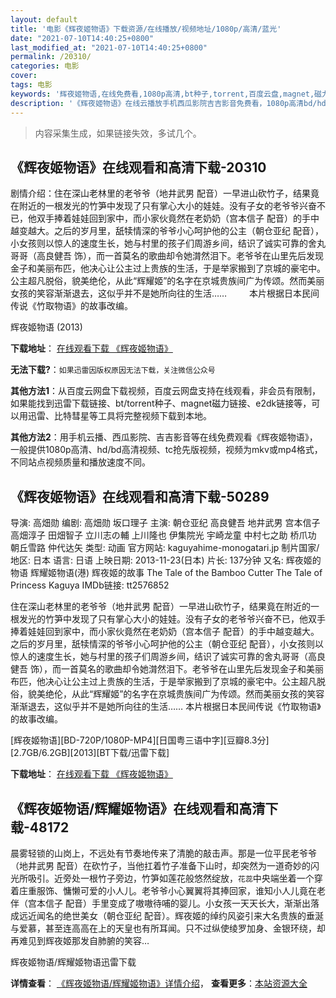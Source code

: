 ```yaml
---
layout: default
title: '电影《辉夜姬物语》下载资源/在线播放/视频地址/1080p/高清/蓝光'
date: "2021-07-10T14:40:25+0800"
last_modified_at: "2021-07-10T14:40:25+0800"
permalink: /20310/
categories: 电影
cover:
tags: 电影
keywords: '辉夜姬物语,在线免费看,1080p高清,bt种子,torrent,百度云盘,magnet,磁力链,迅雷下载资源'
description: '《辉夜姬物语》在线云播放手机西瓜影院吉吉影音免费看，1080p高清bd/hd未删减完整版和tc抢先枪版，mkv/mp4格式，附带bt/torrent种子、magnet/磁力链、百度云盘、网盘资源迅雷下载链接'
---
```


>内容采集生成，如果链接失效，多试几个。


## 《辉夜姬物语》在线观看和高清下载-20310

剧情介绍：住在深山老林里的老爷爷（地井武男 配音）一早进山砍竹子，结果竟在附近的一根发光的竹笋中发现了只有掌心大小的娃娃。没有子女的老爷爷兴奋不已，他双手捧着娃娃回到家中，而小家伙竟然在老奶奶（宫本信子 配音）的手中越变越大。之后的岁月里，舐犊情深的爷爷小心呵护他的公主（朝仓亚纪 配音），小女孩则以惊人的速度生长，她与村里的孩子们周游乡间，结识了诚实可靠的舍丸哥哥（高良健吾 饰），而一首莫名的歌曲却令她潸然泪下。老爷爷在山里先后发现金子和美丽布匹，他决心让公主过上贵族的生活，于是举家搬到了京城的豪宅中。公主超凡脱俗，貌美绝伦，从此“辉耀姬”的名字在京城贵族间广为传颂。然而美丽女孩的笑容渐渐退去，这似乎并不是她所向往的生活……  　　本片根据日本民间传说《竹取物语》的故事改编。


辉夜姬物语 (2013)

**下载地址**： [在线观看下载 《辉夜姬物语》](https://www.btbtdy.me/btdy/dy1923.html) 


**无法下载?**：`如果迅雷因版权原因无法下载，关注微信公众号 `

**其他方法1**：从百度云网盘下载视频，百度云网盘支持在线观看，非会员有限制，如果能找到迅雷下载链接、bt/torrent种子、magnet磁力链接、e2dk链接等，可以用迅雷、比特彗星等工具将完整视频下载到本地。

**其他方法2**：用手机云播、西瓜影院、吉吉影音等在线免费观看《辉夜姬物语》，一般提供1080p高清、hd/bd高清视频、tc抢先版视频，视频为mkv或mp4格式，不同站点视频质量和播放速度不同。


## 《辉夜姬物语》在线观看和高清下载-50289

导演: 高畑勋 编剧: 高畑勋 坂口理子 主演: 朝仓亚纪 高良健吾 地井武男 宫本信子 高畑淳子 田畑智子 立川志の輔 上川隆也 伊集院光 宇崎龙童 中村七之助 桥爪功 朝丘雪路 仲代达矢 类型: 动画 官方网站: kaguyahime-monogatari.jp 制片国家/地区: 日本 语言: 日语 上映日期: 2013-11-23(日本) 片长: 137分钟 又名: 辉夜姬的物语 辉耀姬物语(港) 辉夜姬的故事 The Tale of the Bamboo Cutter The Tale of Princess Kaguya IMDb链接: tt2576852

住在深山老林里的老爷爷（地井武男 配音）一早进山砍竹子，结果竟在附近的一根发光的竹笋中发现了只有掌心大小的娃娃。没有子女的老爷爷兴奋不已，他双手捧着娃娃回到家中，而小家伙竟然在老奶奶（宫本信子 配音）的手中越变越大。之后的岁月里，舐犊情深的爷爷小心呵护他的公主（朝仓亚纪 配音），小女孩则以惊人的速度生长，她与村里的孩子们周游乡间，结识了诚实可靠的舍丸哥哥（高良健吾 饰），而一首莫名的歌曲却令她潸然泪下。老爷爷在山里先后发现金子和美丽布匹，他决心让公主过上贵族的生活，于是举家搬到了京城的豪宅中。公主超凡脱俗，貌美绝伦，从此“辉耀姬”的名字在京城贵族间广为传颂。然而美丽女孩的笑容渐渐退去，这似乎并不是她所向往的生活…… 本片根据日本民间传说《竹取物语》的故事改编。


[辉夜姬物语][BD-720P/1080P-MP4][日国粤三语中字][豆瓣8.3分][2.7GB/6.2GB][2013][BT下载/迅雷下载]

**下载地址**： [在线观看下载 《辉夜姬物语》](https://www.btdx8.com/torrent/the_tale_of_princess_kaguya_2013.html) 


## 《辉夜姬物语/辉耀姬物语》在线观看和高清下载-48172

晨雾轻锁的山岗上，不远处有节奏地传来了清脆的敲击声。那是一位平民老爷爷（地井武男 配音）在砍竹子，当他扛着竹子准备下山时，却突然为一道奇妙的闪光所吸引。近旁处一根竹子旁边，竹笋如莲花般悠然绽放，`花蕊`中央端坐着一个穿着庄重服饰、慵懒可爱的小人儿。老爷爷小心翼翼将其捧回家，谁知小人儿竟在老伴（宫本信子 配音）手里变成了嗷嗷待哺的婴儿。小女孩一天天长大，渐渐出落成远近闻名的绝世美女（朝仓亚纪 配音）。辉夜姬的绰约风姿引来大名贵族的垂涎与爱慕，甚至连高高在上的天皇也有所耳闻。只不过纵使绫罗加身、金银环绕，却再难见到辉夜姬那发自肺腑的笑容…


辉夜姬物语/辉耀姬物语迅雷下载

**详情查看**： [《辉夜姬物语/辉耀姬物语》详情介绍](/movie/48172/)， **查看更多**：[本站资源大全](/movie/t/all/)

